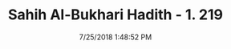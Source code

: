 ---
title        : "Sahih Al-Bukhari Hadith - 1. 219"
date         : 7/25/2018 1:48:52 PM
draft        : false
type         : "hadith"
layout       : "hadith"
BookCode     : "SHB"
VolumeNumber : "1"
HadithNumber : "219"
categories  :  ["Ablution-Pouring water over urine in the mosque"]
tags  :  ["Abu Huraira"]
---